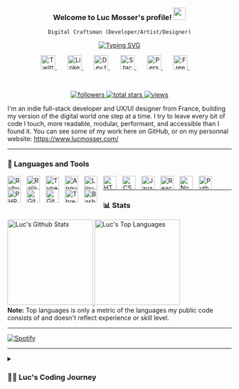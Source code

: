 <h3 align="center">
  Welcome to Luc Mosser's profile!
  <img src="https://media.giphy.com/media/hvRJCLFzcasrR4ia7z/giphy.gif" width="28">
</h3>
<p align="center">
  <code>Digital Craftsman (Developer/Artist/Designer)</code>
</p>

<!-- Typing SVG -->
<p align="center">
  <a href="https://git.io/typing-svg"><img src="https://readme-typing-svg.demolab.com?font=Fira+Code&pause=1000&color=30802F&center=true&vCenter=true&width=435&lines=Full-stack+web+and+app+developer;Experienced+UI%2FUX+Designer;3%2B+years+of+coding+experience;Always+learning+new+things" alt="Typing SVG" /></a>
</p>

<!-- Social icons section -->
<p align="center">
  <a href="https://twitter.com/SuitUpDev">
  <img width="32px" alt="Twitter" title="Twitter" src="https://raw.githubusercontent.com/peterthehan/peterthehan/master/assets/twitter.svg"/>
  </a>
  &#8287;&#8287;&#8287;&#8287;&#8287;
  <a href="https://www.linkedin.com/in/luc-mosser/">
  <img width="32px" alt="Linkedin" title="LinkedIn" src="https://raw.githubusercontent.com/peterthehan/peterthehan/master/assets/linkedin.svg"/>
  </a>
  &#8287;&#8287;&#8287;&#8287;&#8287;
  <a href="https://medium.com/@luc.mosser86">
  <img width="32px" alt="Dev.to" title="DenverCoder1 Dev.to" src="https://img.icons8.com/color/96/000000/medium-logo.png">
  </a>
  &#8287;&#8287;&#8287;&#8287;&#8287;
  <a href="https://stackoverflow.com/users/13640675/luc-mosser">
  <img width="32px" alt="Stackoverflow" title="Stackoverflow" src="https://img.icons8.com/color/96/000000/stackoverflow.png"/>
  </a>
  &#8287;&#8287;&#8287;&#8287;&#8287;
  <a href="https://www.lucmosser.com/">
  <img width="32px" alt="Personnal Website" title="Personnal Website" src="https://img.icons8.com/fluent/96/000000/domain.png"/>
  </a>
  &#8287;&#8287;&#8287;&#8287;&#8287;
  <a href="https://www.instagram.com/l_mssr/">
  <img width="32px" alt="Free Stuff" title="Free gifts for you" src="https://raw.githubusercontent.com/hussainweb/hussainweb/main/icons/instagram.png"/>
  </a>
  &#8287;&#8287;&#8287;&#8287;&#8287;
</p>

<br/>

<!-- Social badges section -->
<!-- Badges with custom icons - https://github.com/DenverCoder1/custom-icon-badges -->
<!-- View counter - https://github.com/DenverCoder1/Simple-View-Counter -->
<p align="center">
  <a href="https://github.com/lmssr?tab=followers">
    <img alt="followers" title="Follow me on Github" src="https://custom-icon-badges.demolab.com/github/followers/lmssr?color=236ad3&labelColor=1155ba&style=for-the-badge&logo=person-add&label=Follow&logoColor=white"/>
  </a>
  <a href="https://github.com/lmssr?tab=repositories&sort=stargazers">
    <img alt="total stars" title="Total stars on GitHub" src="https://custom-icon-badges.demolab.com/github/stars/lmssr?color=55960c&style=for-the-badge&labelColor=488207&logo=star"/>
  </a>
  <a href="https://komarev.com/ghpvc/?username=lmssr&color=blueviolet&style=for-the-badge&label=VISITORS">
    <img alt="views" title="GitHub profile views" src="https://komarev.com/ghpvc/?username=lmssr&color=blueviolet&style=for-the-badge&label=VISITORS"/>
  </a>
  
  <!-- <a href="https://github.com/DenverCoder1/Simple-View-Counter">
    <img alt="views" title="GitHub profile views" src="https://freshidea.com/jonah/app/DenverCoder1-profile-views"/>
  </a> -->

</p>

I'm an indie full-stack developer and UX/UI designer from France, building my version of the digital world one step at a time. 
I try to leave every bit of code I touch, more readable, modular, performant, and accessible than I found it.
You can see some of my work here on GitHub, or on my personnal website: https://www.lucmosser.com/ 

---

### 🧰 Languages and Tools

<img align="left" alt="Ruby" width="30px" style="padding-right:10px;" src="https://cdn.jsdelivr.net/gh/devicons/devicon/icons/ruby/ruby-original.svg"/>
<img align="left" alt="Rails" width="30px" style="padding-right:10px;" src="https://cdn.jsdelivr.net/gh/devicons/devicon/icons/rails/rails-original-wordmark.svg" />
<img align="left" alt="TypeScript" width="30px" style="padding-right:10px;" src="https://cdn.jsdelivr.net/gh/devicons/devicon/icons/typescript/typescript-plain.svg" />
<img align="left" alt="Angular" width="30px" style="padding-right:10px;" src="https://cdn.jsdelivr.net/gh/devicons/devicon/icons/angularjs/angularjs-plain.svg" />
<img align="left" alt="Linux" width="30px" style="padding-right:10px;" src="https://cdn.jsdelivr.net/gh/devicons/devicon/icons/linux/linux-original.svg" />
<img align="left" alt="HTML" width="30px" style="padding-right:10px;" src="https://cdn.jsdelivr.net/gh/devicons/devicon/icons/html5/html5-plain.svg" />
<img align="left" alt="CSS" width="30px" style="padding-right:10px;" src="https://cdn.jsdelivr.net/gh/devicons/devicon/icons/css3/css3-plain.svg" />
<img align="left" alt="JavaScript" width="30px" style="padding-right:10px;" src="https://cdn.jsdelivr.net/gh/devicons/devicon/icons/javascript/javascript-plain.svg" />
<img align="left" alt="React" width="30px" style="padding-right:10px;" src="https://cdn.jsdelivr.net/gh/devicons/devicon/icons/react/react-original.svg" />
<img align="left" alt="NodeJS" width="30px" style="padding-right:10px;" src="https://cdn.jsdelivr.net/gh/devicons/devicon/icons/nodejs/nodejs-original.svg" />
<img align="left" alt="Python" width="30px" style="padding-right:10px;" src="https://cdn.jsdelivr.net/gh/devicons/devicon/icons/python/python-plain.svg" />
<img align="left" alt="PHP" width="30px" style="padding-right:10px;" src="https://cdn.jsdelivr.net/gh/devicons/devicon/icons/php/php-original.svg" />
<img align="left" alt="Git" width="30px" style="padding-right:10px;" src="https://cdn.jsdelivr.net/gh/devicons/devicon/icons/git/git-original.svg" />
<img align="left" alt="GitHub" width="30px" style="padding-right:10px;" src="https://cdn.jsdelivr.net/gh/devicons/devicon/icons/github/github-original.svg" />
<img align="left" alt="ThreeJs" width="30px" style="padding-right:10px;" src="https://cdn.jsdelivr.net/gh/devicons/devicon/icons/threejs/threejs-original.svg" />
<img align="left" alt="Bash" width="30px" style="padding-right:10px;" src="https://cdn.jsdelivr.net/gh/devicons/devicon/icons/bash/bash-original.svg" />
<br />


---


### 📊 Stats

<!-- ![Luc's GitHub stats](https://github-readme-stats.vercel.app/api?username=lmssr&show_icons=true&theme=gruvbox) -->

<!-- [![Top Langs](https://github-readme-stats.vercel.app/api/top-langs/?username=lmssr&layout=compact)](https://github.com/anuraghazra/github-readme-stats) -->

<a href="https://github.com/anuraghazra/github-readme-stats">
  <img alt="Luc's Github Stats" src="https://github-readme-stats.vercel.app/api?username=lmssr&show_icons=true&theme=bear&hide_border=true&icon_color=F8D866" height="192px"/>
</a>
<a href="https://github.com/anuraghazra/github-readme-stats"><img alt="Luc's Top Languages" src="https://github-readme-stats.vercel.app/api/top-langs/?username=lmssr&langs_count=8&layout=compact&theme=bear&hide_border=truec&hide=Jupyter%20Notebook" height="192px"/>
</a>
<br/>
<b>Note:</b> Top languages is only a metric of the languages my public code consists of and doesn't reflect experience or skill level.

<!-- ![GitHub Streak](https://streak-stats.demolab.com?user=ForrestKnight&theme=gruvbox&border_radius=4.5) -->

---

[![Spotify](https://spotify-now-playing-bvaw.vercel.app/api/spotify)](https://open.spotify.com/user/111971137
)

---

<details>
 <summary><h3>👨‍💻 Luc's Coding Journey</h3></summary>
   I started my coding journey as a biology student with a passion for tech and coding. I tried to learn everything I could about this programming world - code, unix, linux, theory. And all the while, teaching myself web development with a dream to build my own app. A desire that bring me to Le Wagon Montreal to learn and discover new things and new people. 
Today I'm a freelance full-stack developer on a perpetual adventure to learn new things, develop my skills and help as much people as I can on my way. 
If you like my work, want to reach me, or simply want to say "Hi", don't hesitate to write me a message. 

[website]: https://lucmosser.com
